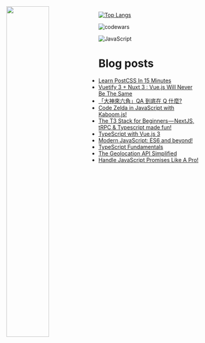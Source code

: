 <img align="left" width="47%" src="https://github-readme-stats.vercel.app/api?username=jaosn60810&show_icons=true&theme=radical"/>

[![Top Langs](https://github-readme-stats.vercel.app/api/top-langs/?username=jaosn60810&layout=compact)](https://github.com/jaosn60810/github-readme-stats)

![codewars](https://www.codewars.com/users/JasonChain/badges/large)

![JavaScript](https://img.shields.io/badge/javascript-%23323330.svg?style=for-the-badge&logo=javascript&logoColor=%23F7DF1E)

# Blog posts
<!-- BLOG-POST-LIST:START -->
- [Learn PostCSS In 15 Minutes](https://jasonscchien.medium.com/learn-postcss-in-15-minutes-3efbf640c85f?source=rss-2cc1a5b0527b------2)
- [Vuetify 3 + Nuxt 3 : Vue.js Will Never Be The Same](https://jasonscchien.medium.com/vuetify-3-nuxt-3-vue-js-will-never-be-the-same-51909c36dc5c?source=rss-2cc1a5b0527b------2)
- [「大神來六角」QA 到底在 Q 什麼?](https://jasonscchien.medium.com/%E5%A4%A7%E7%A5%9E%E4%BE%86%E5%85%AD%E8%A7%92-qa-%E5%88%B0%E5%BA%95%E5%9C%A8-q-%E4%BB%80%E9%BA%BC-4926b9c715a2?source=rss-2cc1a5b0527b------2)
- [Code Zelda in JavaScript with Kaboom.js!](https://jasonscchien.medium.com/code-zelda-in-javascript-with-kaboom-js-5c09f780fb3?source=rss-2cc1a5b0527b------2)
- [The T3 Stack for Beginners — NextJS, tRPC &amp; Typescript made fun!](https://jasonscchien.medium.com/the-t3-stack-for-beginners-nextjs-trpc-typescript-made-fun-f55b898b8ea5?source=rss-2cc1a5b0527b------2)
- [TypeScript with Vue.js 3](https://jasonscchien.medium.com/typescript-with-vue-js-3-2615c13465be?source=rss-2cc1a5b0527b------2)
- [Modern JavaScript: ES6 and beyond!](https://jasonscchien.medium.com/modern-javascript-es6-and-beyond-49659a9c175c?source=rss-2cc1a5b0527b------2)
- [TypeScript Fundamentals](https://jasonscchien.medium.com/typescript-fundamentals-8deec2ccc8e5?source=rss-2cc1a5b0527b------2)
- [The Geolocation API Simplified](https://jasonscchien.medium.com/the-geolocation-api-simplified-a315fad50c65?source=rss-2cc1a5b0527b------2)
- [Handle JavaScript Promises Like A Pro!](https://jasonscchien.medium.com/handle-javascript-promises-like-a-pro-4f3913c2d43c?source=rss-2cc1a5b0527b------2)
<!-- BLOG-POST-LIST:END -->
